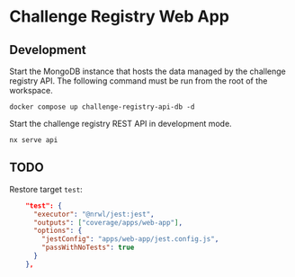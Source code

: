 # Challenge Registry Web App

## Development

Start the MongoDB instance that hosts the data managed by the challenge registry
API. The following command must be run from the root of the workspace.

    docker compose up challenge-registry-api-db -d

Start the challenge registry REST API in development mode.

    nx serve api


## TODO

Restore target `test`:

```json
    "test": {
      "executor": "@nrwl/jest:jest",
      "outputs": ["coverage/apps/web-app"],
      "options": {
        "jestConfig": "apps/web-app/jest.config.js",
        "passWithNoTests": true
      }
    },
```